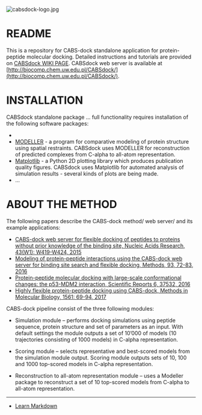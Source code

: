 ![cabsdock-logo.jpg](https://bitbucket.org/repo/Bgk4jed/images/288308575-cabsdock-logo.jpg)

# README #
This is a repository for CABS-dock standalone application for protein-peptide molecular docking. Detailed instructions and tutorials are provided on [CABSdock WIKI PAGE](https://bitbucket.org/labcompbiol/cabsdock/wiki/). CABSdock web server is available at [http://biocomp.chem.uw.edu.pl/CABSdock/](http://biocomp.chem.uw.edu.pl/CABSdock/).


# INSTALLATION #
CABSdock standalone package ... full functionality requires installation of the following software packages:

* 
* [MODELLER](https://salilab.org/modeller/) - a program for comparative modeling of protein structure using spatial restraints. CABSdock uses MODELLER for reconstruction of predicted complexes from C-alpha to all-atom representation. 
* [Matplotlib](https://matplotlib.org/) - a Python 2D plotting library which produces publication quality figures. CABSdock uses Matplotlib for automated analysis of simulation results - several kinds of plots are being made. 
* ...


# ABOUT THE METHOD ###

The following papers describe the CABS-dock method/ web server/ and its example applications:

* [CABS-dock web server for flexible docking of peptides to proteins without prior knowledge of the binding site, Nucleic Acids Research, 43(W1): W419-W424, 2015](https://academic.oup.com/nar/article-lookup/doi/10.1093/nar/gkv456)
* [Modeling of protein-peptide interactions using the CABS-dock web server for binding site search and flexible docking, Methods, 93, 72-83, 2016](http://www.sciencedirect.com/science/article/pii/S1046202315300207)
* [Protein-peptide molecular docking with large-scale conformational changes: the p53-MDM2 interaction, Scientific Reports 6, 37532, 2016](https://www.nature.com/articles/srep37532)
* [Highly flexible protein-peptide docking using CABS-dock, Methods in Molecular Biology, 1561: 69-94, 2017](https://link.springer.com/protocol/10.1007%2F978-1-4939-6798-8_6)

CABS-dock pipeline consist of the three following modules:

* Simulation module – performs docking simulations using peptide sequence, protein structure and set of parameters as an input. With default settings the module outputs a set of 10’000 of models (10 trajectories consisting of 1000 models) in C-alpha representation.

* Scoring module – selects representative and best-scored models from the simulation module output. Scoring module outputs sets of 10, 100 and 1000 top-scored models in C-alpha representation.

* Reconstruction to all-atom representation module – uses a Modeller package to reconstruct a set of 10 top-scored models from C-alpha to all-atom representation.


--------------------
* [Learn Markdown](https://bitbucket.org/tutorials/markdowndemo)